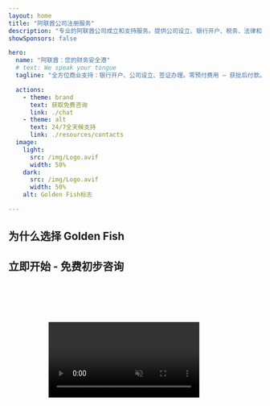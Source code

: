 ```yaml
---
layout: home
title: "阿联酋公司注册服务"
description: "专业的阿联酋公司成立和支持服务。提供公司设立、银行开户、税务、法律和签证解决方案。助您实现商业梦想。"
showSponsors: false

hero:
  name: "阿联酋：您的财务安全港"
  # text: We speak your tongue
  tagline: "全方位商业支持：银行开户、公司设立、签证办理。零预付费用 – 获批后付款。"

  actions:
    - theme: brand
      text: 获取免费咨询
      link: ./chat
    - theme: alt
      text: 24/7全天候支持
      link: ./resources/contacts
  image:
    light:
      src: /img/Logo.avif
      width: 50%
    dark:
      src: /img/Logo.avif
      width: 50%
    alt: Golden Fish标志

---
```


<FeatureCards :features="[
  {
    title: '银行账户开立',
    details: '轻松在阿联酋信誉银行开设企业或个人账户。',
    items: [
      '保证企业银行账户获批',
      '90%成功率',
      '**零预付费用** - 获批后付款',
    ],
    linkText: 'Read More',
    link: './uae-business/offer/banking/',
    icon: {
      light: '/img/iStock-2153786564.avif',
      dark: '/img/iStock-2166793628.avif',
      alt: '银行服务'
    }
  },
  {
    title: 'Golden Visa与居留',
    details: '通过简便的申请流程获取阿联酋**Golden Visa**长期居留。',
    items: [
      '**无需每6个月入境阿联酋**',
      '98%成功率',
      '**零预付费用** - 获批后付款',
    ],
    linkText: 'Read More',
    link: './uae-business/offer/golden-visa/',
    icon: {
      light: '/img/iStock-1312241253.avif',
      dark: '/img/ILONMASKID.webp',
      alt: '签证服务'
    }
  },
  {
    title: '公司设立指南',
    details: 'Free Zone、离岸、Mainland、分公司设立的完整指南。',
    items: [
      'Free Zone和Mainland可**100%外资持股**',
      '低税率 - 仅9%企业税',
      '无外汇管制 - 资金轻松汇回'
    ],
    linkText: 'Read More',
    link: './uae-business/company-registration/overview',
    icon: {
      light: '/img/iStock-2051326997.avif',
      dark: '/img/iStock-1448478309.jpg',
      alt: '公司设立指南'
    }
  },
]" />

<FeatureCards :features="[
  {
    title: '合规服务',
    details: '我们的专家指导您完成阿联酋复杂的监管要求，包括ESR报告和UBO申报。',
    items: [],
    linkText: 'Read More',
    link: './uae-business/company-registration/ubo',
    icon: {
      light: '/img/iStock-1299393716.avif',
      dark: '/img/iStock-2149731304.avif',
      alt: '合规服务'
    }
  },
  {
    title: '企业税务与增值税',
    details: '专业建议确保符合联邦税务局(FTA)的企业税和增值税义务。',
    items: [],
    linkText: 'Read More',
    link: './uae-business/company-registration/accounting-legal',
    icon: {
      light: '/img/iStock-1018285934.avif',
      dark: '/img/iStock-584576538.avif',
      alt: '税务服务'
    }
  },
  {
    title: '法律服务',
    details: '法律团队就并购、公司重组、融资和争议解决等阿联酋法律提供咨询。',
    items: [],
    linkText: 'Read More',
    link: './uae-business/company-registration/Protect-Your-Business',
    icon: {
      light: '/img/iStock-650045508.avif',
      dark: '/img/iStock-1498627598.avif',
      alt: '法律服务'
    }
  },
  {
    title: '会计与工资服务',
    details: '我们的会计师管理财务，提供记账、对账、工资发放和审计支持，节省雇佣成本。',
    items: [],
    linkText: 'Read More',
    link: './resources/contacts',
    icon: {
      light: '/img/iStock-1022793868.avif',
      dark: '/img/iStock-1320130292.jpg',
      alt: '会计服务'
    }
  },
]" />

## 为什么选择 Golden Fish

<BenefitsList :features="[
{
 icon: '💰',
 title: '成功付费制',
 text: '**零预付费用 - 仅在获批后付款。** 完全透明，无隐藏费用。'
},
{
 icon: '🔄',
 title: '多重解决方案',
 text: '可接触本地和国际银行。如果首选申请被拒，还有其他替代方案。'
},
{
 icon: '🏦',
 title: '银行关系网络',
 text: '与阿联酋主要银行和国际银行建立了强大的合作伙伴关系。向多家银行提交申请以最大化批准机会。'
},
{
 icon: '📊',
 title: '全程管理',
 text: '从文件准备到账户激活的端到端服务，每周进度更新，直接与银行沟通。'
},
{
 icon: '📝',
 title: '专业文件准备',
 text: '我们的团队准备全面的商业计划，并处理所有合规文件。'
},
{
 icon: '🤝',
 title: '持续支持',
 text: '开户后持续提供银行业务运营和合规要求方面的协助。'
}
]" />

## 立即开始 - 免费初步咨询

<div id="contact-form"></div>

<video  autoplay muted playsinline style="padding: 80px" >
  <source src="/img/iStock-2185906461.mp4" type="video/mp4">
</video>

<ContactFormModal formName="Home page" buttonText="获取免费咨询" 
:services="['📝 公司注册', '🏧 开立银行账户', '🪪 EID 和 Golden Visa', '其他服务']"/>

<!-- <br>

# 成功案例

<br>

<ImageGrid :images="[
  { src: '/img/iStock-1945498989.avif', href: './immigration.md', alt: '阿联酋移民' },
  { src: '/img/iStock-1965736217.avif', href: './immigration.md', alt: '阿联酋移民' },
]"/> -->